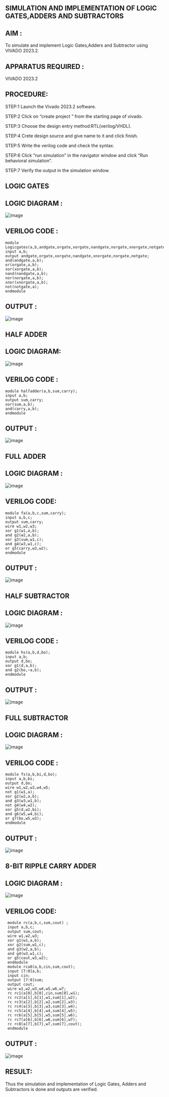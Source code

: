## SIMULATION AND IMPLEMENTATION OF LOGIC GATES,ADDERS AND SUBTRACTORS

## AIM : 
To simulate and implement Logic Gates,Adders and Subtractor using VIVADO 2023.2.

## APPARATUS REQUIRED : 
VIVADO 2023.2

## PROCEDURE: 
STEP:1 Launch the Vivado 2023.2 software.

STEP:2 Click on “create project ” from the starting page of vivado.

STEP:3 Choose the design entry method:RTL(verilog/VHDL).

STEP:4 Crete design source and give name to it and click finish.

STEP:5 Write the verilog code and check the syntax.

STEP:6 Click “run simulation” in the navigator window and click “Run behavioral simulation”.

STEP:7 Verify the output in the simulation window.

## LOGIC GATES 
## LOGIC DIAGRAM :

![image](https://github.com/navaneethans/VLSI-LAB-EXPERIMENTS/assets/6987778/ee17970c-3ac9-4603-881b-88e2825f41a4)
## VERILOG CODE :
```
module Logicgates(a,b,andgate,orgate,xorgate,nandgate,norgate,xnorgate,notgate);
input a,b;
output andgate,orgate,xorgate,nandgate,xnorgate,norgate,notgate;
and(andgate,a,b);
or(orgate,a,b);
xor(xorgate,a,b);
nand(nandgate,a,b);
nor(norgate,a,b);
xnor(xnorgate,a,b);
not(notgate,a);
endmodule
```
## OUTPUT :
![image](https://github.com/SwarnaMallikaPL/VLSI-LAB-EXP-1/assets/160829667/74a4a0c5-38b5-4f75-957a-a34a3a689878)

## HALF ADDER 
## LOGIC DIAGRAM:
![image](https://github.com/navaneethans/VLSI-LAB-EXPERIMENTS/assets/6987778/0e1ecb96-0c25-4556-832b-aeeedfdfe7b9)

## VERILOG CODE :
```
module halfadder(a,b,sum,carry);
input a,b;
output sum,carry;
xor(sum,a,b);
and(carry,a,b);
endmodule
```
## OUTPUT :
![image](https://github.com/SwarnaMallikaPL/VLSI-LAB-EXP-1/assets/160829667/554d8528-bbe7-44a3-bf01-d2c3004b7b49)

## FULL ADDER 
## LOGIC DIAGRAM :
![image](https://github.com/navaneethans/VLSI-LAB-EXPERIMENTS/assets/6987778/9bb3964c-438f-469d-a3de-c1cca6f323fb)
## VERILOG CODE:
```
module fa(a,b,c,sum,carry);
input a,b,c;
output sum,carry;
wire w1,w2,w3;
xor g1(w1,a,b);
and g2(w2,a,b);
xor g3(sum,w1,c);
and g4(w3,w1,c);
or g5(carry,w3,w2);
endmodule
```
## OUTPUT :
![image](https://github.com/SwarnaMallikaPL/VLSI-LAB-EXP-1/assets/160829667/9ab8bdb4-cfd8-4f75-9390-358c66a577f2)

## HALF SUBTRACTOR
## LOGIC DIAGRAM :
![image](https://github.com/navaneethans/VLSI-LAB-EXPERIMENTS/assets/6987778/731470b7-eb4e-49f8-8bb7-2994052a7184)

## VERILOG CODE :
```
module hs(a,b,d,bo);
input a,b;
output d,bo;
xor g1(d,a,b);
and g2(bo,~a,b);
endmodule

```
## OUTPUT :
![image](https://github.com/SwarnaMallikaPL/VLSI-LAB-EXP-1/assets/160829667/a93dd2d0-542a-432c-8908-67ceb6d8cbcf)

## FULL SUBTRACTOR 
## LOGIC DIAGRAM :
![image](https://github.com/navaneethans/VLSI-LAB-EXPERIMENTS/assets/6987778/d66f874b-c1f2-44b3-a035-7149b56430c1)
## VERILOG CODE :
```
module fs(a,b,bi,d,bo);
input a,b,bi;
output d,bo;
wire w1,w2,w3,w4,w5;
not g1(w1,a);
xor g2(w2,a,b);
and g3(w3,w1,b);
not g4(w4,w2);
xor g5(d,w2,bi);
and g6(w5,w4,bi);
or g7(bo,w5,w3);
endmodule
```
## OUTPUT :
![image](https://github.com/SwarnaMallikaPL/VLSI-LAB-EXP-1/assets/160829667/b409e79f-4e43-48d3-8ce9-d6832a1c77da)


## 8-BIT RIPPLE CARRY ADDER
## LOGIC DIAGRAM :
![image](https://github.com/navaneethans/VLSI-LAB-EXPERIMENTS/assets/6987778/7385a408-40a5-4203-8050-b72818622d79)

## VERILOG CODE:
```
 module rc(a,b,c,sum,cout) ;
 input a,b,c;
 output sum,cout;
 wire w1,w2,w3;
 xor g1(w1,a,b);
 xor g2(sum,w1,c);
 and g3(w2,a,b);
 and g4(w3,w1,c);
 or g5(cout,w3,w2);
 endmodule
 module rca8(a,b,cin,sum,cout);
 input [7:0]a,b;
 input cin;
 output [7:0]sum;
 output cout;
 wire w1,w2,w3,w4,w5,w6,w7;
 rc rc1(a[0],b[0],cin,sum[0],w1);
 rc rc2(a[1],b[1],w1,sum[1],w2);
 rc rc3(a[2],b[2],w2,sum[2],w3);
 rc rc4(a[3],b[3],w3,sum[3],w4);
 rc rc5(a[4],b[4],w4,sum[4],w5);
 rc rc6(a[5],b[5],w5,sum[5],w6);
 rc rc7(a[6],b[6],w6,sum[6],w7);
 rc rc8(a[7],b[7],w7,sum[7],cout);
 endmodule
```
## OUTPUT :
![image](https://github.com/SwarnaMallikaPL/VLSI-LAB-EXP-1/assets/160829667/19940af4-30c5-4a0e-b1c4-c416e14a9879)

## RESULT:
Thus the simulation and implementation of Logic Gates, Adders and Subtractors is done and outputs are verified. 


